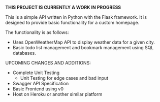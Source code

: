 **THIS PROJECT IS CURRENTLY A WORK IN PROGRESS**

This is a simple API written in Python with the Flask framework. It is designed to provide basic functionality for a custom homepage.

The functionality is as follows:
- Uses OpenWeatherMap API to display weather data for a given city.
- Basic todo list management and bookmark management using SQL databases.

UPCOMING CHANGES AND ADDITIONS:
- Complete Unit Testing
    - Unit Testing for edge cases and bad input
- Swagger API Specification
- Basic Frontend using v0
- Host on Heroku or another similar platform
